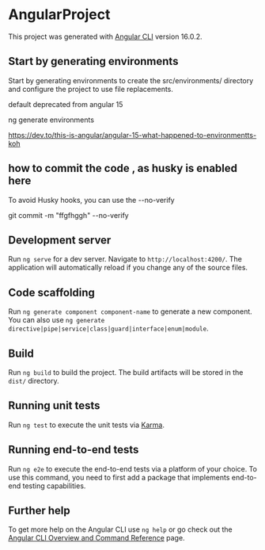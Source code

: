# AngularProject

This project was generated with [Angular CLI](https://github.com/angular/angular-cli) version 16.0.2.

## Start by generating environments 

Start by generating environments to create the src/environments/ directory and configure the project to use file replacements.

default deprecated from angular 15

ng generate environments

https://dev.to/this-is-angular/angular-15-what-happened-to-environmentts-koh

## how to commit the code , as husky is enabled here

To avoid Husky hooks, you can use the --no-verify 

git commit -m "ffgfhggh" --no-verify 

## Development server

Run `ng serve` for a dev server. Navigate to `http://localhost:4200/`. The application will automatically reload if you change any of the source files.

## Code scaffolding

Run `ng generate component component-name` to generate a new component. You can also use `ng generate directive|pipe|service|class|guard|interface|enum|module`.

## Build

Run `ng build` to build the project. The build artifacts will be stored in the `dist/` directory.

## Running unit tests

Run `ng test` to execute the unit tests via [Karma](https://karma-runner.github.io).

## Running end-to-end tests

Run `ng e2e` to execute the end-to-end tests via a platform of your choice. To use this command, you need to first add a package that implements end-to-end testing capabilities.

## Further help

To get more help on the Angular CLI use `ng help` or go check out the [Angular CLI Overview and Command Reference](https://angular.io/cli) page.
